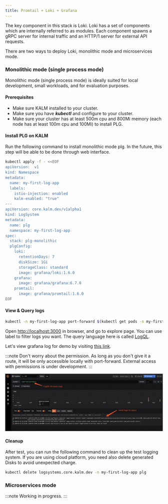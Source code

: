 ```yaml
---
title: Promtail + Loki + Grafana
---
```


The key component in this stack is Loki. Loki has a set of components which are internally referred to as modules. Each component spawns a gRPC server for internal traffic and an HTTP/1 server for external API requests.

There are two ways to deploy Loki, monolithic mode and microservices mode.

### Monolithic mode (single process mode)

Monolithic mode (single process mode) is ideally suited for local development, small workloads, and for evaluation purposes.

#### Prerequisites

- Make sure KALM installed to your cluster.
- Make sure you have **_kubectl_** and configure to your cluster.
- Make sure your cluster has at least 500m cpu and 800Mi memory (each node has at least 100m cpu and 100Mi) to install PLG.

#### Install PLG on KALM

Run the following command to install monolithic mode plg. In the future, this step will be able to be done through web interface.

```bash
kubectl apply -f - <<EOF
apiVersion:  v1
kind: Namespace
metadata:
  name: my-first-log-app
  labels:
    istio-injection: enabled
    kalm-enabled: "true"
---
apiVersion: core.kalm.dev/v1alpha1
kind: LogSystem
metadata:
  name: plg
  namespace: my-first-log-app
spec:
  stack: plg-monolithic
  plgConfig:
    loki:
      retentionDays: 7
      diskSize: 1Gi
      storageClass: standard
      image: grafana/loki:1.6.0
    grafana:
      image: grafana/grafana:6.7.0
    promtail:
      image: grafana/promtail:1.6.0
EOF
```

#### View & Query logs

```bash
kubectl -n my-first-log-app port-forward $(kubectl get pods -n my-first-log-app -l app=plg-grafana -o jsonpath="{.items[].metadata.name}") 3000:3000

```

Open [http://localhost:3000](http://localhost:3000/login) in browser, and go to explore page. You can use label to filter logs you want. The query language here is called [LogQL](https://github.com/grafana/loki/blob/v1.5.0/docs/logql.md).

Let's view grafana log for demo by visiting [this link](http://localhost:3000/explore?orgId=1&left=[%22now-1h%22,%22now%22,%22Loki%22,{%22expr%22:%22{job=%22loki/grafana%22}%22},{%22mode%22:%22Logs%22},{%22ui%22:[true,true,true,%22none%22]}]).

:::note
Don't worry about the permission. As long as you don't give it a route, it will be only accessible locally with port-forward. External access with permissions is under development.
:::

![guide-logging-for-kalm3.png](../assets/guide-logging-for-kalm3.png)

#### Cleanup

After test, you can run the following command to clean up the test logging system. If you are using cloud platform, you need also delete generated Disks to avoid unexpected charge.

```bash
kubectl delete logsystems.core.kalm.dev -n my-first-log-app plg
```

### Microservices mode

:::note
Working in progress.
:::
